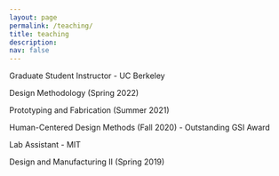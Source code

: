 ```yaml
---
layout: page
permalink: /teaching/
title: teaching
description: 
nav: false
---
```



Graduate Student Instructor - UC Berkeley

Design Methodology (Spring 2022)

Prototyping and Fabrication (Summer 2021)

Human-Centered Design Methods (Fall 2020) - Outstanding GSI Award

Lab Assistant - MIT

Design and Manufacturing II (Spring 2019)

